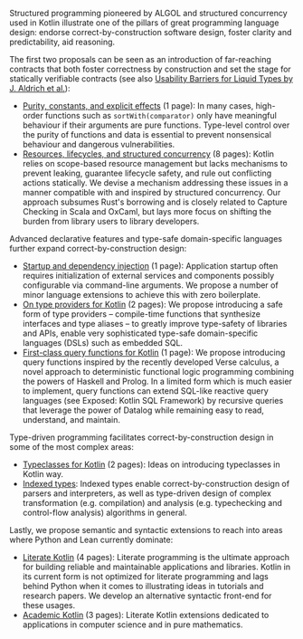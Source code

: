 Structured programming pioneered by ALGOL and
structured concurrency used in Kotlin
illustrate one of the pillars of great programming language design:
endorse correct-by-construction software design, foster clarity and predictability, aid reasoning.

The first two proposals can be seen as an introduction of far-reaching contracts 
that both foster correctness by construction and set the stage for statically
verifiable contracts
(see also [Usability Barriers for Liquid Types by J. Aldrich et al.](https://dl.acm.org/doi/10.1145/3729327)):
- [Purity, constants, and explicit effects](kotlin_purity.pdf) (1 page):
  In many cases, high-order functions such as `sortWith(comparator)`
  only have meaningful behaviour if their arguments are pure functions.
  Type-level control over the purity of functions
  and data is essential to prevent nonsensical behaviour and dangerous vulnerabilities.
- [Resources, lifecycles, and structured concurrency](kotlin_objects.pdf) (8 pages):
  Kotlin relies on scope-based resource management
  but lacks mechanisms to prevent leaking,
  guarantee lifecycle safety, and rule out conflicting actions statically.
  We devise a mechanism addressing these issues in a manner compatible with and inspired by structured concurrency.
  Our approach subsumes Rust's borrowing and is closely related to Capture Checking in Scala and OxCaml,
  but lays more focus on shifting the burden from library users to library developers.

Advanced declarative features and type-safe domain-specific languages further expand
correct-by-construction design:
- [Startup and dependency injection](kotlin_startup.pdf) (1 page):
  Application startup often requires initialization of external
  services and components possibly configurable via command-line arguments.
  We propose a number of minor language extensions to achieve this with zero boilerplate. 
- [On type providers for Kotlin](kotlin_meta.pdf) (2 pages):
  We propose introducing a safe form of type providers – compile-time functions
  that synthesize interfaces and type aliases – to greatly improve type-safety of libraries and APIs, enable very 
  sophisticated type-safe domain-specific languages (DSLs) such as embedded SQL.
- [First-class query functions for Kotlin](kotlin_verse.pdf) (1 page):
  We propose introducing query functions inspired by the recently developed Verse calculus, a
  novel approach to deterministic functional logic programming combining the powers of Haskell
  and Prolog. In a limited form which is much easier to implement, query functions can extend
  SQL-like reactive query languages (see Exposed: Kotlin SQL Framework) by recursive queries
  that leverage the power of Datalog while remaining easy to read, understand, and maintain.

Type-driven programming facilitates correct-by-construction design in some of the most complex areas:
- [Typeclasses for Kotlin](kotlin_typeclasses.pdf) (2 pages): Ideas on introducing typeclasses in Kotlin way.
- [Indexed types](kotlin_families.pdf):
  Indexed types enable correct-by-construction design of parsers and interpreters, as well as type-driven design of 
  complex transformation (e.g. compilation) and analysis
  (e.g. typechecking and control-flow analysis) algorithms in general.
  
Lastly, we propose semantic and syntactic extensions to reach into areas where Python and Lean currently dominate:
- [Literate Kotlin](kotlin_literate.pdf) (4 pages):
  Literate programming is the ultimate approach for building reliable and maintainable applications and libraries.
  Kotlin in its current form is not optimized for literate programming and lags
  behind Python when it comes to illustrating ideas in tutorials and research papers.
  We develop an alternative syntactic front-end for these usages.
- [Academic Kotlin](kotlin_academic.pdf) (3 pages):
  Literate Kotlin extensions dedicated to applications in computer science and in pure mathematics.
